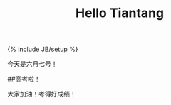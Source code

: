 ﻿---
layout: post
title: "Hello Tiantang"
description: ""
category: 
tags: []
---
{% include JB/setup %}

今天是六月七号！

##高考啦！

大家加油！考得好成绩！